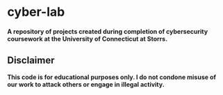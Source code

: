 # cyber-lab
#### A repository of projects created during completion of cybersecurity coursework at the University of Connecticut at Storrs.

## Disclaimer
<strong> This code is for educational purposes only. I do not condone misuse of our work to attack others or engage in illegal activity. </strong>
